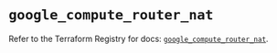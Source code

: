 # `google_compute_router_nat`

Refer to the Terraform Registry for docs: [`google_compute_router_nat`](https://registry.terraform.io/providers/hashicorp/google/6.29.0/docs/resources/compute_router_nat).
